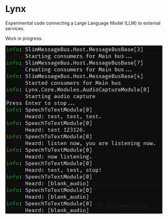 # Lynx

Experimental code connecting a Large Language Model (LLM) to external services.

Work in progress.

![console capture](/assets/README/console-capture-1.png)

